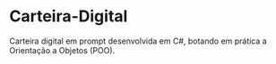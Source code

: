 # Carteira-Digital
Carteira digital em prompt desenvolvida em C#, botando em prática a Orientação a Objetos (POO).

